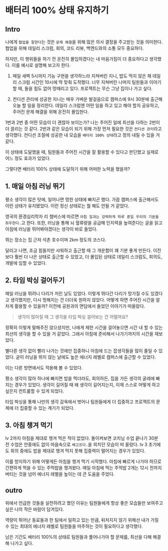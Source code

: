 # 배터리 100% 상태 유지하기

## Intro

나에게 `협업을 잘한다`는 것은 `문제 해결`을 위해 많은 의사 결정을 주고받는 것을 의미한다. 협업을 위해 데일리 스크럼, 회의, 코드 리뷰, 백엔드와의 소통 모두 중요하다.

하지만, 이 행위들을 하기 전 온전히 몰입하겠다는 내 마음가짐이 더 중요하다고 생각했다. 이를 예시로 설명해 보고자 한다.

1. 매일 새벽 5시까지 기능 구현을 생각하느라 지쳐버린 지니, 밥도 먹지 않은 채 데일리 스크럼 시간인 10시에 딱 맞춰 도착했다. 너무 지쳐버린 나머지 팀원들과 이야기할 때, 들을 힘도 없어 멍때리고 있다. 프로젝트는 무슨 그냥 집이나 가고 싶다.

2. 컨디션 관리에 성공한 지니는 매우 가벼운 발걸음으로 캠퍼스에 9시 30분에 출근해 오늘 할 일을 정리한다. 데일리 스크럼엔 어떤 일을 하고 있고 해야 할지 공유하고, 주어진 문제 해결을 위해 온전히 몰입한다.

1번과 2번 중 어떤 모습이 더 괜찮아 보이는가? 나는 주어진 일에 최선을 다하는 2번이 더 끌리는 것 같다. 2번과 같은 모습이 되기 위해 가장 먼저 필요한 것은 `컨디션 관리`라고 생각했다. 컨디션 조절에 성공한 내 모습을 `배터리 100% 상태`라고 정의 내릴 수 있을 거 같다.

이 상태에 도달했을 때, 팀원들과 주어진 시간을 잘 활용할 수 있다고 판단했고 실제로 어느 정도 효과가 있었다.

그렇다면 배터리 100% 상태에 도달하기 위해 어떠한 노력을 했을까?

## 1. 매일 아침 러닝 뛰기

평소 생각이 많은 탓에, 일어나면 멍한 상태에 빠지곤 했다. 가끔 캠퍼스에 출근해서도 이런 상태가 유지됐었다. 이런 정신 상태로는 뭘 해도 안될 거 같았다.

영국의 환경심리학자 리 챔버스에 따르면 `아침 일과는 강력하게 하루 종일 우리의 기분을 좌우한다.`고 한다. 또한, 러닝을 통해 뇌 혈류량을 공급해 인지력을 높여준다는 글을 읽고 아침에 러닝을 뛰어봐야겠다는 생각이 바로 들었다.

뛰는 장소는 집 근처 석촌 호수이며 2km 정도의 코스다.

달리고 나면, 조금 힘들지만 샤워하고 출근할 때 그 개운함이 꽤 기분 좋게 만든다. 이전보다 훨씬 더 나은 상태로 출근할 수 있었고, 더 몰입된 상태로 데일리 스크럼도, 회의도, 개발에 임할 수 있었다.

## 2. 타임 박싱 걸어두기

매일 러닝을 뛰려니 다리가 저린 날도 있었다. 이렇게 뛰다간 다리가 망가질 수도 있겠다고 생각했지만, 다시 멍해지는 건 더더욱 원하지 않았다. 어떻게 하면 주어진 시간을 알차게 활용할 수 있을까? 이전에 공원과의 면담에서 들었던 이야기가 떠올랐다.

> 생각이 많아질 때 그 생각을 타임 박싱 걸어보는 건 어떨까요?

정확히 이렇게 말해주진 않으셨지만, 나에게 제한 시간을 걸어놓으면 시간 내 할 수 있는 최선의 생각을 할 수 있을 거 같았다. 그래서 아침에 준비해서 나가기까지의 시간을 재보았다.

별다른 생각 없이 빨리 나가는 것에만 집중하니 아침에 드는 잡생각들을 많이 줄일 수 있었다. 굳이 러닝을 뛰지 않는 날에도 높은 에너지 레벨로 캠퍼스에 출근할 수 있었다.

이는 다른 방면에서도 적용해 볼 수 있었다.

평소 생각이 많아 하나에 빠지면 밥을 먹더라도, 회의하든, 집을 가든 생각의 굴레에 빠지는 경우가 있었다. 생각이 길어질 때 왜 생각이 길어지는지, 이제 스스로 어떻게 하고 싶은지 컨트롤할 수 있게 되었다.

타임 박싱을 통해 나만의 생각 감옥에서 벗어나 팀원들에게 더 집중하고 프로젝트의 문제에 더 집중할 수 있는 계기가 되었다.

## 3. 아침 챙겨 먹기

lv 2까지 아침을 제대로 챙겨 먹은 적이 없었다. 돌이켜보면 코치님 수업 끝나기 30분 전 수업은 안중에도 없이 마음속으로 `배고프다.`을 외치던 모습이 떠 올랐다. lv 3 초기에도 회의 중에도 밥을 제대로 챙겨 먹지 못해 집중력이 떨어지는 경우가 있었다.

이를 방지하기 위해 어떻게든 아침을 챙겨 먹기 시작했다. 아침에 빠르게 나가야 하므로 간편하게 먹을 수 있는 주먹밥을 챙겨왔다. 매일 아침에 먹는 주먹밥 2개는 12시 전까지 버티는 것을 넘어 에너지 레벨을 높이는 데 큰 도움을 주었다.

## outro

위에서 언급한 것들을 실천하려고 했던 이유는 팀원들에게 항상 좋은 모습들만 보여주고 싶은 나의 작은 바람이 담겨있다.

역량이 뛰어난 동료들과 한 팀에서 일하고 있는 만큼, 뒤처지지 않기 위해선 내가 가질 수 있는 최대의 에너지 레벨로 팀원들을 마주하는 것이 필요하다고 생각했다.

남은 기간도 배터리 100%의 상태로 팀원들과 풀어나가야 할 문제를, 최선을 다해 해결해 나가고 싶다.
